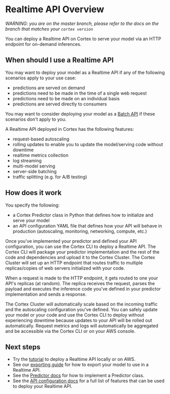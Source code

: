 # Realtime API Overview

_WARNING: you are on the master branch, please refer to the docs on the branch that matches your `cortex version`_

You can deploy a Realtime API on Cortex to serve your model via an HTTP endpoint for on-demand inferences.

## When should I use a Realtime API

You may want to deploy your model as a Realtime API if any of the following scenarios apply to your use case:

* predictions are served on demand
* predictions need to be made in the time of a single web request
* predictions need to be made on an individual basis
* predictions are served directly to consumers

You may want to consider deploying your model as a [Batch API](batch-api.md) if these scenarios don't apply to you.

A Realtime API deployed in Cortex has the following features:

* request-based autoscaling
* rolling updates to enable you to update the model/serving code without downtime
* realtime metrics collection
* log streaming
* multi-model serving
* server-side batching
* traffic splitting (e.g. for A/B testing)

## How does it work

You specify the following:

* a Cortex Predictor class in Python that defines how to initialize and serve your model
* an API configuration YAML file that defines how your API will behave in production (autoscaling, monitoring, networking, compute, etc.)

Once you've implemented your predictor and defined your API configuration, you can use the Cortex CLI to deploy a Realtime API. The Cortex CLI will package your predictor implementation and the rest of the code and dependencies and upload it to the Cortex Cluster. The Cortex Cluster will set up an HTTP endpoint that routes traffic to multiple replicas/copies of web servers initialized with your code.

When a request is made to the HTTP endpoint, it gets routed to one your API's replicas (at random). The replica receives the request, parses the payload and executes the inference code you've defined in your predictor implementation and sends a response.

The Cortex Cluster will automatically scale based on the incoming traffic and the autoscaling configuration you've defined. You can safely update your model or your code and use the Cortex CLI to deploy without experiencing downtime because updates to your API will be rolled out automatically. Request metrics and logs will automatically be aggregated and be accessible via the Cortex CLI or on your AWS console.

## Next steps

* Try the [tutorial](../../examples/pytorch/text-generator/README.md) to deploy a Realtime API locally or on AWS.
* See our [exporting guide](../guides/exporting.md) for how to export your model to use in a Realtime API.
* See the [Predictor docs](realtime-api/predictors.md) for how to implement a Predictor class.
* See the [API configuration docs](realtime-api/api-configuration.md) for a full list of features that can be used to deploy your Realtime API.
